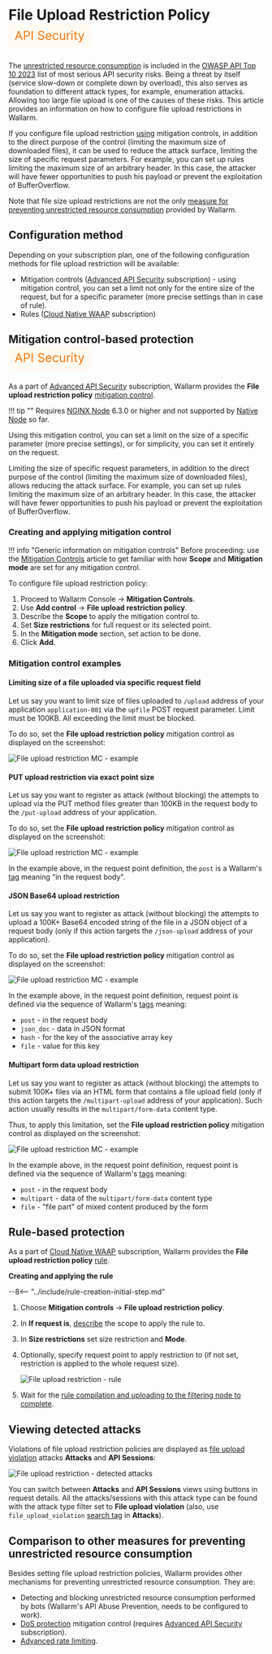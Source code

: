 # File Upload Restriction Policy <a href="../../about-wallarm/subscription-plans/#waap-and-advanced-api-security"><img src="../../../images/api-security-tag.svg" style="border: none;"></a>

The [unrestricted resource consumption](https://github.com/OWASP/API-Security/blob/master/editions/2023/en/0xa4-unrestricted-resource-consumption.md) is included in the [OWASP API Top 10 2023](../user-guides/dashboards/owasp-api-top-ten.md#wallarm-security-controls-for-owasp-api-2023) list of most serious API security risks. Being a threat by itself (service slow-down or complete down by overload), this also serves as foundation to different attack types, for example, enumeration attacks. Allowing too large file upload is one of the causes of these risks. This article provides an information on how to configure file upload restrictions in Wallarm.

If you configure file upload restriction [using](#configuration-method) mitigation controls, in addition to the direct purpose of the control (limiting the maximum size of downloaded files), it can be used to reduce the attack surface, limiting the size of specific request parameters. For example, you can set up rules limiting the maximum size of an arbitrary header. In this case, the attacker will have fewer opportunities to push his payload or prevent the exploitation of BufferOverflow.

Note that file size upload restrictions are not the only [measure for preventing unrestricted resource consumption](#comparison-to-other-measures-for-preventing-unrestricted-resource-consumption) provided by Wallarm.

## Configuration method

Depending on your subscription plan, one of the following configuration methods for file upload restriction will be available:

* Mitigation controls ([Advanced API Security](../about-wallarm/subscription-plans.md#waap-and-advanced-api-security) subscription) - using mitigation control, you can set a limit not only for the entire size of the request, but for a specific parameter (more precise settings than in case of rule).
* Rules ([Cloud Native WAAP](../about-wallarm/subscription-plans.md#waap-and-advanced-api-security) subscription)

## Mitigation control-based protection <a href="../../../about-wallarm/subscription-plans/#waap-and-advanced-api-security"><img src="../../../images/api-security-tag.svg" style="border: none;"></a>

As a part of [Advanced API Security](../about-wallarm/subscription-plans.md#waap-and-advanced-api-security) subscription, Wallarm provides the **File upload restriction policy** [mitigation control](../about-wallarm/mitigation-controls-overview.md).

!!! tip ""
    Requires [NGINX Node](../installation/nginx-native-node-internals.md#nginx-node) 6.3.0 or higher and not supported by [Native Node](../installation/nginx-native-node-internals.md#native-node) so far.

Using this mitigation control, you can set a limit on the size of a specific parameter (more precise settings), or for simplicity, you can set it entirely on the request.

Limiting the size of specific request parameters, in addition to the direct purpose of the control (limiting the maximum size of downloaded files), allows reducing the attack surface. For example, you can set up rules limiting the maximum size of an arbitrary header. In this case, the attacker will have fewer opportunities to push his payload or prevent the exploitation of BufferOverflow.

### Creating and applying mitigation control

!!! info "Generic information on mitigation controls"
    Before proceeding: use the [Mitigation Controls](../about-wallarm/mitigation-controls-overview.md#configuration) article to get familiar with how **Scope** and **Mitigation mode** are set for any mitigation control.

To configure file upload restriction policy:

1. Proceed to Wallarm Console → **Mitigation Controls**.
1. Use **Add control** → **File upload restriction policy**.
1. Describe the **Scope** to apply the mitigation control to.
1. Set **Size restrictions** for full request or its selected point.
1. In the **Mitigation mode** section, set action to be done.
1. Click **Add**.

### Mitigation control examples

#### Limiting size of a file uploaded via specific request field

Let us say you want to limit size of files uploaded to `/upload` address of your application `application-001` via the `upfile` POST request parameter. Limit must be 100KB. All exceeding the limit must be blocked.

To do so, set the **File upload restriction policy** mitigation control as displayed on the screenshot:

![File upload restriction MC - example](../images/api-protection/mitigation-controls-file-upload-1.png)

#### PUT upload restriction via exact point size

Let us say you want to register as attack (without blocking) the attempts to upload via the PUT method files greater than 100KB in the request body to the `/put-upload` address of your application.

To do so, set the **File upload restriction policy** mitigation control as displayed on the screenshot:

![File upload restriction MC - example](../images/api-protection/mitigation-controls-file-upload-2.png)

In the example above, in the request point definition, the `post` is a Wallarm's [tag](../user-guides/rules/request-processing.md#metadata) meaning "in the request body".

#### JSON Base64 upload restriction 

Let us say you want to register as attack (without blocking) the attempts to upload a 100K+ Base64 encoded string of the file in a JSON object of a request body (only if this action targets the `/json-upload` address of your application).

To do so, set the **File upload restriction policy** mitigation control as displayed on the screenshot:

![File upload restriction MC - example](../images/api-protection/mitigation-controls-file-upload-3.png)

In the example above, in the request point definition, request point is defined via the sequence of Wallarm's [tags](../user-guides/rules/request-processing.md) meaning:

* `post` - in the request body
* `json_doc` - data in JSON format
* `hash` - for the key of the associative array key
* `file` - value for this key

#### Multipart form data upload restriction

Let us say you want to register as attack (without blocking) the attempts to submit 100K+ files via an HTML form that contains a file upload field (only if this action targets the `/multipart-upload` address of your application). Such action usually results in the `multipart/form-data` content type.

Thus, to apply this limitation, set the **File upload restriction policy** mitigation control as displayed on the screenshot:

![File upload restriction MC - example](../images/api-protection/mitigation-controls-file-upload-4.png)

In the example above, in the request point definition, request point is defined via the sequence of Wallarm's [tags](../user-guides/rules/request-processing.md) meaning:

* `post` - in the request body
* `multipart` - data of the `multipart/form-data` content type
* `file` - "file part" of mixed content produced by the form

## Rule-based protection

As a part of [Cloud Native WAAP](../about-wallarm/subscription-plans.md#waap-and-advanced-api-security) subscription, Wallarm provides the **File upload restriction policy** [rule](../user-guides/rules/rules.md).

**Creating and applying the rule**

--8<-- "../include/rule-creation-initial-step.md"
1. Choose **Mitigation controls** → **File upload restriction policy**.
1. In **If request is**, [describe](../user-guides/rules/rules.md#configuring) the scope to apply the rule to.
1. In **Size restrictions** set size restriction and **Mode**.
1. Optionally, specify request point to apply restriction to (if not set, restriction is applied to the whole request size).

    ![File upload restriction - rule](../images/api-protection/rule-file-upload.png)

1. Wait for the [rule compilation and uploading to the filtering node to complete](../user-guides/rules/rules.md#ruleset-lifecycle).

## Viewing detected attacks

Violations of file upload restriction policies are displayed as [file upload violation](/attacks-vulns-list.md#file-upload-violation) attacks **Attacks** and **API Sessions**:

![File upload restriction - detected attacks](../images/api-protection/mitigation-controls-file-upload-detected.png)

You can switch between **Attacks** and **API Sessions** views using buttons in request details. All the attacks/sessions with this attack type can be found with the attack type filter set to **File upload violation** (also, use `file_upload_violation` [search tag](../user-guides/search-and-filters/use-search.md#search-by-attack-type) in **Attacks**).

## Comparison to other measures for preventing unrestricted resource consumption

Besides setting file upload restriction policies, Wallarm provides other mechanisms for preventing unrestricted resource consumption. They are:

* Detecting and blocking unrestricted resource consumption performed by bots (Wallarm's API Abuse Prevention, needs to be configured to work).
* [DoS protection](../api-protection/dos-protection.md) mitigation control (requires [Advanced API Security](../about-wallarm/subscription-plans.md#waap-and-advanced-api-security) subscription).
* [Advanced rate limiting](../user-guides/rules/rate-limiting.md).
